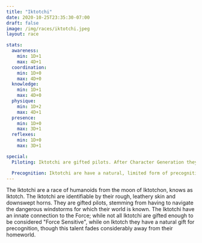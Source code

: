 ```yaml
---
title: "Iktotchi"
date: 2020-10-25T23:35:30-07:00
draft: false
image: /img/races/iktotchi.jpeg
layout: race

stats:
  awareness:
    min: 1D+1
    max: 4D+1
  coordination:
    min: 1D+0
    max: 4D+0
  knowledge:
    min: 1D+1
    max: 4D+0
  physique:
    min: 1D+2
    max: 4D+1
  presence:
    min: 1D+0
    max: 3D+1
  reflexes:
    min: 1D+0
    max: 3D+1

special:
  Piloting: Iktotchi are gifted pilots. After Character Generation they may take an additional 1D+0 in Pilot and Starship Repair, if those skills were selected.

  Precognition: Iktotchi are have a natural, limited form of precognition; they are generally unable to control when and how these visions manifest, but most Iktotchi do not experience them when away from their homeworld. Force Sensitive Iktotchi may gain a 2D+0 bonus to the Farsight skill if they are trained to use it.
---
```


The Iktotchi are a race of humanoids from the moon of Iktotchon, knows as
Iktotch. The Iktotchi are identifiable by their rough, leathery skin and
downswept horns. They are gifted pilots, stemming from having to navigate the
dangerous windstorms for which their world is known. The Iktotchi have an
innate connection to the Force; while not all Iktotchi are gifted enough to be
considered "Force Sensitive", while on Iktotch they have a natural gift for
precognition, though this talent fades considerably away from their homeworld.

